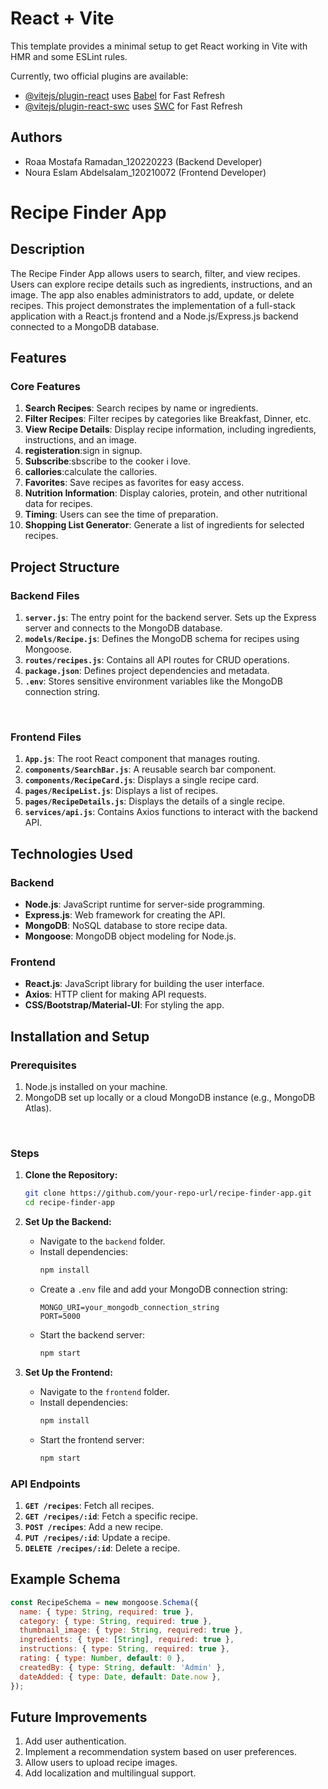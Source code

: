 # React + Vite

This template provides a minimal setup to get React working in Vite with HMR and some ESLint rules.

Currently, two official plugins are available:

- [@vitejs/plugin-react](https://github.com/vitejs/vite-plugin-react/blob/main/packages/plugin-react/README.md) uses [Babel](https://babeljs.io/) for Fast Refresh
- [@vitejs/plugin-react-swc](https://github.com/vitejs/vite-plugin-react-swc) uses [SWC](https://swc.rs/) for Fast Refresh

## Authors
- Roaa Mostafa Ramadan_120220223 (Backend Developer)
- Noura Eslam Abdelsalam_120210072 (Frontend Developer)

# Recipe Finder App
## Description
The Recipe Finder App allows users to search, filter, and view recipes. Users can explore recipe details such as ingredients, instructions, and an image. The app also enables administrators to add, update, or delete recipes. This project demonstrates the implementation of a full-stack application with a React.js frontend and a Node.js/Express.js backend connected to a MongoDB database.
## Features
### Core Features
1. **Search Recipes**: Search recipes by name or ingredients.
2. **Filter Recipes**: Filter recipes by categories like Breakfast, Dinner, etc.
3. **View Recipe Details**: Display recipe information, including ingredients, instructions, and an image.
4. **registeration**:sign in signup.
5. **Subscribe**:sbscribe to the cooker i love.
6. **callories**:calculate the callories.
7. **Favorites**: Save recipes as favorites for easy access.
8. **Nutrition Information**: Display calories, protein, and other nutritional data for recipes.
9. **Timing**: Users can see the time of preparation.
10. **Shopping List Generator**: Generate a list of ingredients for selected recipes.

## Project Structure
### Backend Files
1. **`server.js`**: The entry point for the backend server. Sets up the Express server and connects to the MongoDB database.
2. **`models/Recipe.js`**: Defines the MongoDB schema for recipes using Mongoose.
3. **`routes/recipes.js`**: Contains all API routes for CRUD operations.
4. **`package.json`**: Defines project dependencies and metadata.
5. **`.env`**: Stores sensitive environment variables like the MongoDB connection string.

 
### Frontend Files
1. **`App.js`**: The root React component that manages routing.
2. **`components/SearchBar.js`**: A reusable search bar component.
3. **`components/RecipeCard.js`**: Displays a single recipe card.
4. **`pages/RecipeList.js`**: Displays a list of recipes.
5. **`pages/RecipeDetails.js`**: Displays the details of a single recipe.
6. **`services/api.js`**: Contains Axios functions to interact with the backend API.

## Technologies Used
### Backend
- **Node.js**: JavaScript runtime for server-side programming.
- **Express.js**: Web framework for creating the API.
- **MongoDB**: NoSQL database to store recipe data.
- **Mongoose**: MongoDB object modeling for Node.js.

### Frontend
- **React.js**: JavaScript library for building the user interface.
- **Axios**: HTTP client for making API requests.
- **CSS/Bootstrap/Material-UI**: For styling the app.

## Installation and Setup
### Prerequisites
1. Node.js installed on your machine.
2. MongoDB set up locally or a cloud MongoDB instance (e.g., MongoDB Atlas).

 
### Steps
1. **Clone the Repository:**
   ```bash
   git clone https://github.com/your-repo-url/recipe-finder-app.git
   cd recipe-finder-app
   ```

2. **Set Up the Backend:**
   - Navigate to the `backend` folder.
   - Install dependencies:
     ```bash
     npm install
     ```
   - Create a `.env` file and add your MongoDB connection string:
     ```
     MONGO_URI=your_mongodb_connection_string
     PORT=5000
     ```
   - Start the backend server:
     ```bash
     npm start
     ```
3. **Set Up the Frontend:**
   - Navigate to the `frontend` folder.
   - Install dependencies:
     ```bash
     npm install
     ```
   - Start the frontend server:
     ```bash
     npm start
     ```

### API Endpoints
1. **`GET /recipes`**: Fetch all recipes.
2. **`GET /recipes/:id`**: Fetch a specific recipe.
3. **`POST /recipes`**: Add a new recipe.
4. **`PUT /recipes/:id`**: Update a recipe.
5. **`DELETE /recipes/:id`**: Delete a recipe.

## Example Schema
```javascript
const RecipeSchema = new mongoose.Schema({
  name: { type: String, required: true },
  category: { type: String, required: true },
  thumbnail_image: { type: String, required: true },
  ingredients: { type: [String], required: true },
  instructions: { type: String, required: true },
  rating: { type: Number, default: 0 },
  createdBy: { type: String, default: 'Admin' },
  dateAdded: { type: Date, default: Date.now },
});
```

## Future Improvements
1. Add user authentication.
2. Implement a recommendation system based on user preferences.
3. Allow users to upload recipe images.
4. Add localization and multilingual support.


